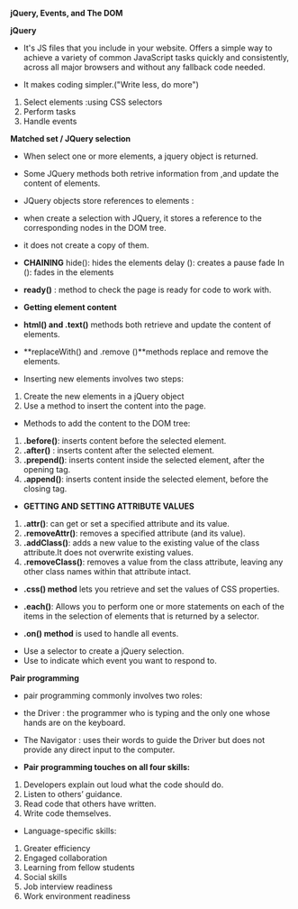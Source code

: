 **jQuery, Events, and The DOM**

**jQuery**

* It's JS files that you include in your website.
Offers a simple way to achieve a variety of common
JavaScript tasks quickly and consistently, across all major browsers and without any fallback code needed.

* It makes coding simpler.("Write less, do more")

1. Select elements :using CSS selectors
2. Perform tasks
3. Handle events

**Matched set / JQuery selection** 

* When select one or more elements, a jquery object is returned.

* Some JQuery methods both retrive information from ,and update the content of elements.

* JQuery objects store references to elements :

- when create a selection with JQuery, it stores a reference to the corresponding nodes in the DOM tree.

- it does not create a copy of them.

* **CHAINING**
hide(): hides the elements
delay (): creates a pause
fade In (): fades in the elements

* **ready()** : method to check the page is ready for code to work with.

* **Getting element content**

- **html() and .text()** methods both retrieve and update the content of elements.

* **replaceWith() and .remove ()**methods replace and
remove the elements.

* Inserting new elements involves two steps:

1. Create the new elements in a jQuery object
2. Use a method to insert the content into the page.

* Methods to add the content to the DOM tree:

1. **.before()**: inserts content before the selected element.
2. **.after()** : inserts content after the selected element.
3. **.prepend()**: inserts content inside the selected element, after the opening tag.
4. **.append()**: inserts content inside the selected element, before the closing tag.

* **GETTING AND SETTING ATTRIBUTE VALUES**

1. **.attr()**: can get or set a specified attribute and its value.
2. **.removeAttr()**: removes a specified attribute (and its value).
3. **.addClass()**: adds a new value to the existing value of the class attribute.It does not overwrite
existing values.
4. **.removeClass()**: removes a value from the class attribute, leaving any other class names within that attribute intact.

* **.css() method** lets you retrieve
and set the values of CSS properties.

* **.each()**: Allows you to perform one or
more statements on each of the items in the selection of elements that is returned by a
selector.

* **.on() method** is used to handle all events.

- Use a selector to create a jQuery selection.
- Use to indicate which event you want to respond to.

**Pair programming**

* pair programming commonly involves two roles:

- the Driver : the programmer who is typing and the only one whose hands are on the keyboard.

- The Navigator : uses their words to guide the Driver but does not provide any direct input to the computer.

* **Pair programming touches on all four skills:**

1. Developers explain out loud what the code should do.
2. Listen to others’ guidance.
3. Read code that others have written.
4. Write code themselves.

* Language-specific skills:

1. Greater efficiency
2. Engaged collaboration
3. Learning from fellow students
4. Social skills
5. Job interview readiness
6. Work environment readiness
